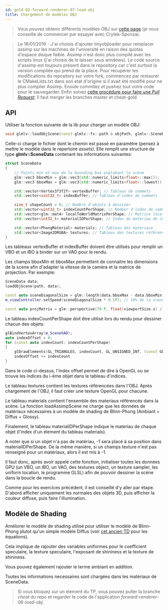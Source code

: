 ```yaml
---
id: gold-02-forward-renderer-07-load-obj
title: Chargement de modèles OBJ
---
```


> Vous pouvez obtenir différents modèles OBJ sur [cette page](https://casual-effects.com/data/) (je vous conseille de commencer par essayer avec Crytek-Sponza).

> <span class="badge warning"></span> Le 16/01/2019 - J'ai choisis d'ajouter tinyobjloader pour remplacer assimp sur les machines de l'université en raison des quotas d'espace disque faible. Assimp n'est donc plus compilé avec les scripts linux (j'ai choisis de le laisser sous windows). Le code source d'assimp est toujours présent dans le repository car c'est surtout la version compilée qui prend de la place. Pour récupérer les modifications du repository sur votre fork, commencez par restaurer le CMakeLists.txt dans son etat d'origine si il avait été modifié pour ne plus compiler Assimp. Ensute commitez et pushez tout votre code pour le sauvegarder. Enfin suivez [cette procédure pour faire une *Pull Request*](/openglnoel/docs/intro-sdk-02-SDK-01-repository#recuperer-des-modification-sur-votre-fork-depuis-le-repo-original). Il faut merger les branches master et cheat-gold.

## API

Utiliser la fonction suivante de la lib pour charger un modèle OBJ:

```cpp
void glmlv::loadObjScene(const glmlv::fs::path & objPath, glmlv::SceneData & data);
```

Celle-ci charge le fichier dont le chemin est passé en paramètre (pensez à mettre le modèle dans le repertoire *assets*).
Elle remplit une structure de type **glmlv::SceneData** contenant les informations suivantes:

```cpp
struct SceneData
{
    // Points min et max de la bounding box englobant la scene
    glm::vec3 bboxMin = glm::vec3(std::numeric_limits<float>::max());
    glm::vec3 bboxMax = glm::vec3(std::numeric_limits<float>::lowest());

    std::vector<Vertex3f3f2f> vertexBuffer; // Tableau de sommets
    std::vector<uint32_t> indexBuffer; // Tableau d'index de sommets

    size_t shapeCount = 0; // Nombre d'objets à dessiner
    std::vector<uint32_t> indexCountPerShape; // Nomber d'index de sommets pour chaque objet
    std::vector<glm::mat4> localToWorldMatrixPerShape; // Matrice localToWorld de chaque objet
    std::vector<int32_t> materialIDPerShape; // Index du materiau de chaque objet (-1 si pas de materiaux)

    std::vector<PhongMaterial> materials; // Tableau des materiaux
    std::vector<Image2DRGBA> textures; // Tableau des textures référencés par les materiaux
}
```

Les tableaux vertexBuffer et indexBuffer doivent être utilisés pour remplir un VBO et un IBO à binder sur un VAO pour le rendu.

Les champs bboxMin et bboxMax permettent de connaitre les dimensions de la scene afin d'adapter la vitesse de la caméra et la matrice de projection. Par exemple:

```cpp
SceneData data;
loadObjScene(path, data);

const auto sceneDiagonalSize = glm::length(data.bboxMax - data.bboxMin);
m_viewController.setSpeed(sceneDiagonalSize * 0.1f); // 10% de la scene parcouru par seconde

const auto projMatrix = glm::perspective(70.f, float(viewportSize.x) / viewportSize.y, 0.01f * m_SceneSize, m_SceneSize); // near = 1% de la taille de la scene, far = 100%
```

Le tableau indexCountPerShape doit être utilisé lors du rendu pour dessiner chacun des objets:

```cpp
glBindVertexArray(m_SceneVAO);
auto indexOffset = 0;
for (const auto indexCount: indexCountPerShape)
{
    glDrawElements(GL_TRIANGLES, indexCount, GL_UNSIGNED_INT, (const GLvoid*) (indexOffset * sizeof(GLuint)));
    indexOffset += indexCount
}
```

Dans le code ci-dessus, l'index offset permet de dire à OpenGL ou se trouve les indices du i-ème objet dans le tableau d'indices.

Le tableau textures contient les textures référencées dans l'OBJ. Après chargement de l'OBJ, il faut créer une texture OpenGL pour chacune.

Le tableau materials contient l'ensemble des materiaux référencés dans la scène. La fonction loadAssimpScene ne charge que les données de matériaux nécessaires à un modèle de shading de Blinn-Phong (Ambiant + Diffus + Glossy).

Finalement, le tableau materialIDPerShape indique le materiau de chaque objet (l'index d'un élement du tableau materials).

A noter que si un objet n'a pas de matériau, -1 sera placé à sa position dans materialIDPerShape.
De la même manière, si un champs texture n'est pas renseigné pour un matériaux, alors il est mis à -1.

Il faut donc, après avoir appelé cette fonction, initialiser toutes les données GPU (un VBO, un IBO, un VAO, des textures object, un texture sampler, les uniform location, le programme GLSL) afin de pouvoir dessiner la scène dans la boucle de rendu.

Comme pour les exercices précédent, il est conseillé d'y aller par étape. D'abord afficher uniquement les normales des objets 3D, puis afficher la couleur diffuse, puis faire l'illumination.

## Modèle de Shading

Améliorer le modèle de shading utilisé pour utiliser le modèle de Blinn-Phong plutot qu'un simple modèle Diffus (voir [cet ancien TD](gold-02-forward-renderer-07-load-obj) pour les équations).

Cela implique de rajouter des variables uniformes pour le coefficient speculaire, la texture speculaire, l'exposant de shininess et la texture de shininess.

Vous pouvez également rajouter le terme ambiant en addition.

Toutes les informations necessaires sont chargées dans les matériaux de SceneData.

> Si vous bloquez sur un element du TP, vous pouvez puller la branche *cheat* du repo et regarder le code de l'application *forward-renderer-06-load-obj*.
